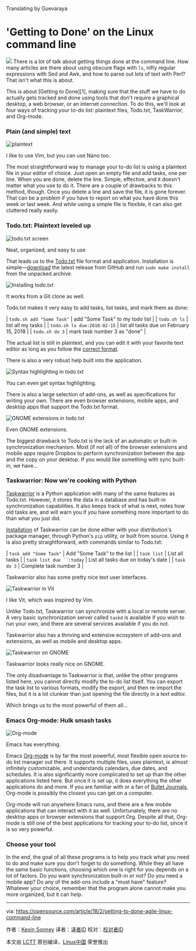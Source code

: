 Translating by Guevaraya

'Getting to Done' on the Linux command line
======

![](https://opensource.com/sites/default/files/styles/image-full-size/public/lead-images/osdc_terminals.png?itok=CfBqYBah)
There is a lot of talk about getting things done at the command line. How many articles are there about using obscure flags with `ls`, nifty regular expressions with Sed and Awk, and how to parse out lots of text with Perl? That isn't what this is about.

This is about [Getting _to_ Done][1], making sure that the stuff we have to do actually gets tracked and done using tools that don't require a graphical desktop, a web browser, or an internet connection. To do this, we'll look at four ways of tracking your to-do list: plaintext files, Todo.txt, TaskWarrior, and Org-mode.

### Plain (and simple) text


![plaintext][3]

I like to use Vim, but you can use Nano too.

The most straightforward way to manage your to-do list is using a plaintext file in your editor of choice. Just open an empty file and add tasks, one per line. When you are done, delete the line. Simple, effective, and it doesn't matter what you use to do it. There are a couple of drawbacks to this method, though. Once you delete a line and save the file, it is gone forever. That can be a problem if you have to report on what you have done this week or last week. And while using a simple file is flexible, it can also get cluttered really easily.

### Todo.txt: Plaintext leveled up


![todo.txt screen][5]

Neat, organized, and easy to use

That leads us to the [Todo.txt][6] file format and application. Installation is simple—[download][7] the latest release from GitHub and run `sudo make install` from the unpacked archive.


![Installing todo.txt][9]

It works from a Git clone as well.

Todo.txt makes it very easy to add tasks, list tasks, and mark them as done:

| `todo.sh add "Some Task"`   | add "Some Task" to my todo list         |
| `todo.sh ls`                | list all my tasks                       |
| `todo.sh ls due:2018-02-15` | list all tasks due on February 15, 2018 |
| `todo.sh do 3`              | mark task number 3 as "done"            |

The actual list is still in plaintext, and you can edit it with your favorite text editor as long as you follow the [correct format][10].

There is also a very robust help built into the application.


![Syntax highlighting in todo.txt][12]

You can even get syntax highlighting.

There is also a large selection of add-ons, as well as specifications for writing your own. There are even browser extensions, mobile apps, and desktop apps that support the Todo.txt format.


![GNOME extensions in todo.txt][14]

Even GNOME extensions.

The biggest drawback to Todo.txt is the lack of an automatic or built-in synchronization mechanism. Most (if not all) of the browser extensions and mobile apps require Dropbox to perform synchronization between the app and the copy on your desktop. If you would like something with sync built-in, we have...

### Taskwarrior: Now we're cooking with Python

[Taskwarrior][15] is a Python application with many of the same features as Todo.txt. However, it stores the data in a database and has built-in synchronization capabilities. It also keeps track of what is next, notes how old tasks are, and will warn you if you have something more important to do than what you just did.

[Installation][16] of Taskwarrior can be done either with your distribution's package manager, through Python's `pip` utility, or built from source. Using it is also pretty straightforward, with commands similar to Todo.txt:

| `task add "Some Task"`   | Add "Some Task" to the list        |
| `task list`              | List all tasks                     |
| `task list due ``:today` | List all tasks due on today's date |
| `task do 3`              | Complete task number 3             |

Taskwarrior also has some pretty nice text user interfaces.

![Taskwarrior in Vit][18]

I like Vit, which was inspired by Vim.

Unlike Todo.txt, Taskwarrior can synchronize with a local or remote server. A very basic synchronization server called `taskd` is available if you wish to run your own, and there are several services available if you do not.

Taskwarrior also has a thriving and extensive ecosystem of add-ons and extensions, as well as mobile and desktop apps.

![Taskwarrior on GNOME][20]

Taskwarrior looks really nice on GNOME.

The only disadvantage to Taskwarrior is that, unlike the other programs listed here, you cannot directly modify the to-do list itself. You can export the task list to various formats, modify the export, and then re-import the files, but it is a lot clunkier than just opening the file directly in a text editor.

Which brings us to the most powerful of them all...

### Emacs Org-mode: Hulk smash tasks

![Org-mode][22]

Emacs has everything.

Emacs [Org-mode][23] is by far the most powerful, most flexible open source to-do list manager out there. It supports multiple files, uses plaintext, is almost infinitely customizable, and understands calendars, due dates, and schedules. It is also significantly more complicated to set up than the other applications listed here. But once it is set up, it does everything the other applications do and more. If you are familiar with or a fan of [Bullet Journals][24], Org-mode is possibly the closest you can get on a computer.

Org-mode will run anywhere Emacs runs, and there are a few mobile applications that can interact with it as well. Unfortunately, there are no desktop apps or browser extensions that support Org. Despite all that, Org-mode is still one of the best applications for tracking your to-do list, since it is so very powerful.

### Choose your tool

In the end, the goal of all these programs is to help you track what you need to do and make sure you don't forget to do something. While they all have the same basic functions, choosing which one is right for you depends on a lot of factors. Do you want synchronization built-in or not? Do you need a mobile app? Do any of the add-ons include a "must have" feature? Whatever your choice, remember that the program alone cannot make you more organized, but it can help.

--------------------------------------------------------------------------------

via: https://opensource.com/article/18/2/getting-to-done-agile-linux-command-line

作者：[Kevin Sonney][a]
译者：[译者ID](https://github.com/译者ID)
校对：[校对者ID](https://github.com/校对者ID)

本文由 [LCTT](https://github.com/LCTT/TranslateProject) 原创编译，[Linux中国](https://linux.cn/) 荣誉推出

[a]:
[1]:https://www.scruminc.com/getting-done/
[3]:https://opensource.com/sites/default/files/u128651/plain-text.png (plaintext)
[5]:https://opensource.com/sites/default/files/u128651/todo-txt.png (todo.txt screen)
[6]:http://todotxt.org/
[7]:https://github.com/todotxt/todo.txt-cli/releases
[9]:https://opensource.com/sites/default/files/u128651/todo-txt-install.png (Installing todo.txt)
[10]:https://github.com/todotxt/todo.txt
[12]:https://opensource.com/sites/default/files/u128651/todo-txt-vim.png (Syntax highlighting in todo.txt)
[14]:https://opensource.com/sites/default/files/u128651/tod-txt-gnome.png (GNOME extensions in todo.txt)
[15]:https://taskwarrior.org/
[16]:https://taskwarrior.org/download/
[18]:https://opensource.com/sites/default/files/u128651/taskwarrior-vit.png (Taskwarrior in Vit)
[20]:https://opensource.com/sites/default/files/u128651/taskwarrior-gnome.png (Taskwarrior on GNOME)
[22]:https://opensource.com/sites/default/files/u128651/emacs-org-mode.png (Org-mode)
[23]:https://orgmode.org/
[24]:http://bulletjournal.com/
